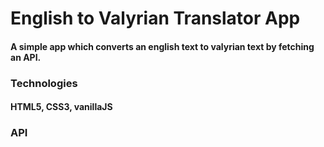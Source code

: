 # English to Valyrian Translator App

#### A simple app which converts an english text to valyrian text by fetching an API.

### Technologies
#### HTML5, CSS3, vanillaJS

### API
